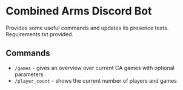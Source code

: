 # Combined Arms Discord Bot
Provides some useful commands and updates its presence texts. Requirements.txt provided.
## Commands
- `/games` - gives an overview over current CA games with optional parameters
- `/player_count` - shows the current number of players and games
